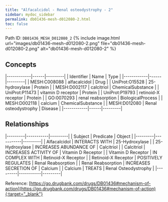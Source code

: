```yaml
---
title: "Alfacalcidol - Renal osteodystrophy - 2"
sidebar: mydoc_sidebar
permalink: db01436-mesh-d012080-2.html
toc: false 
---
```



Path ID: `DB01436_MESH_D012080_2`
{% include image.html url="images/db01436-mesh-d012080-2.png" file="db01436-mesh-d012080-2.png" alt="db01436-mesh-d012080-2" %}

## Concepts

|------------|------|---------|
| Identifier | Name | Type    |
|------------|------|---------|
| MESH:C008088 | alfacalcidol | Drug |
| UniProt:O15528 | 25-hydroxylase | Protein |
| MESH:D002117 | calcitriol | ChemicalSubstance |
| UniProt:P11473 | vitamin D receptor | Protein |
| UniProt:P19793 | retinoid-X receptor | Protein |
| GO:0070293 | renal reabsorption | BiologicalProcess |
| MESH:D002118 | calcium | ChemicalSubstance |
| MESH:D012080 | Renal osteodystrophy | Disease |
|------------|------|---------|

## Relationships

|---------|-----------|---------|
| Subject | Predicate | Object  |
|---------|-----------|---------|
| Alfacalcidol | INTERACTS WITH | 25-Hydroxylase |
| 25-Hydroxylase | INCREASES ABUNDANCE OF | Calcitriol |
| Calcitriol | INCREASES ACTIVITY OF | Vitamin D Receptor |
| Vitamin D Receptor | IN COMPLEX WITH | Retinoid-X Receptor |
| Retinoid-X Receptor | POSITIVELY REGULATES | Renal Reabsorption |
| Renal Reabsorption | INCREASES SECRETION OF | Calcium |
| Calcium | TREATS | Renal Osteodystrophy |
|---------|-----------|---------|

Reference: [https://go.drugbank.com/drugs/DB01436#mechanism-of-action](https://go.drugbank.com/drugs/DB01436#mechanism-of-action){:target="_blank"}